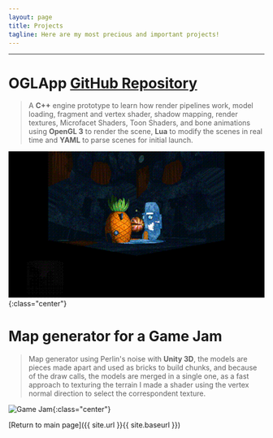 ```yaml
---
layout: page
title: Projects
tagline: Here are my most precious and important projects!
---
```


---

# OGLApp <a href="https://github.com/Consalv0/OGLApp" class="btn right"> GitHub Repository </a>

> A **C++** engine prototype to learn how render pipelines work, model loading, fragment and vertex shader, shadow mapping, render textures, Microfacet Shaders, Toon Shaders, and bone animations using **OpenGL 3** to render the scene, **Lua** to modify the scenes in real time and **YAML** to parse scenes for initial launch.

![OGLApp Main](/OGLApp-Main.gif){:class="center"}

# Map generator for a Game Jam

> Map generator using Perlin's noise with **Unity 3D**, the models are pieces made apart and used as bricks to build chunks, and because of the draw calls, the models are merged in a single one, as a fast approach to texturing the terrain I made a shader using the vertex normal direction to select the correspondent texture.

![Game Jam](/PGJPrueba1-O3.gif){:class="center"}

[Return to main page]({{ site.url }}{{ site.baseurl }})
